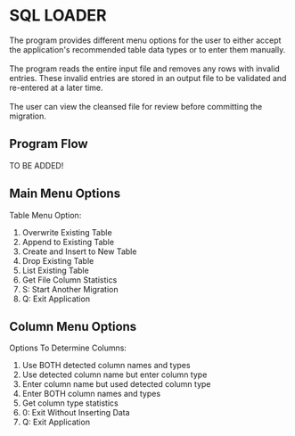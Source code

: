 # SQL LOADER

The program provides different menu options for the user to either accept the application's recommended table data types
or to enter them manually.
<br><br>
The program reads the entire input file and removes any rows with invalid entries.  These invalid entries are stored in an output file to be validated and re-entered at a later time.
<br><br>
The user can view the cleansed file for review before committing the migration.


## Program Flow

TO BE ADDED!


## Main Menu Options
Table Menu Option:
1.  Overwrite Existing Table 
2.  Append to Existing Table 
3.  Create and Insert to New Table 
4.  Drop Existing Table 
5.  List Existing Table 
6.  Get File Column Statistics
7.  S: Start Another Migration
8.  Q: Exit Application

## Column Menu Options
Options To Determine Columns:
1.  Use BOTH detected column names and types 
2.  Use detected column name but enter column type 
3.  Enter column name but used detected column type 
4.  Enter BOTH column names and types
5.  Get column type statistics
6.  0:  Exit Without Inserting Data
7.  Q:  Exit Application